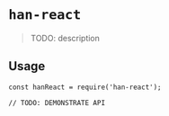 # `han-react`

> TODO: description

## Usage

```
const hanReact = require('han-react');

// TODO: DEMONSTRATE API
```
